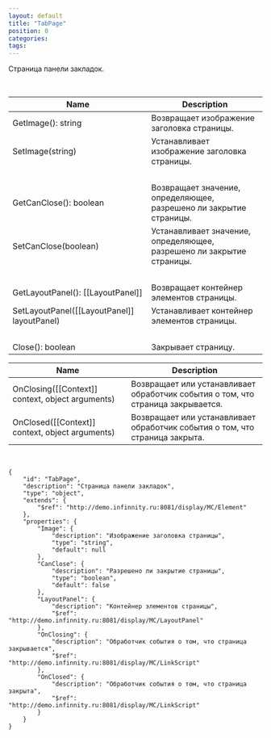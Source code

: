 ```yaml
---
layout: default
title: "TabPage"
position: 0
categories: 
tags: 
---
```


Страница панели закладок.

 

|Name|Description|
|----|-----------|
|GetImage(): string|Возвращает изображение заголовка страницы.|
|SetImage(string)|Устанавливает изображение заголовка страницы.|
| | |
|GetCanClose(): boolean|Возвращает значение, определяющее, разрешено ли закрытие страницы.|
|SetCanClose(boolean)|Устанавливает значение, определяющее, разрешено ли закрытие страницы.|
| | |
|GetLayoutPanel(): [[LayoutPanel]]|Возвращает контейнер элементов страницы.|
|SetLayoutPanel([[LayoutPanel]] layoutPanel)|Устанавливает контейнер элементов страницы.|
| | |
|Close(): boolean|Закрывает страницу.|

|Name|Description|
|----|-----------|
|OnClosing([[Context]] context, object arguments)|Возвращает или устанавливает обработчик события о том, что страница закрывается.|
|OnClosed([[Context]] context, object arguments)|Возвращает или устанавливает обработчик события о том, что страница закрыта.|

  

```
{
	"id": "TabPage",
	"description": "Страница панели закладок",
	"type": "object",
	"extends": {
		"$ref": "http://demo.infinnity.ru:8081/display/MC/Element"
	},
	"properties": {
		"Image": {
			"description": "Изображение заголовка страницы",
			"type": "string",
			"default": null
		},
		"CanClose": {
			"description": "Разрешено ли закрытие страницы",
			"type": "boolean",
			"default": false
		},
		"LayoutPanel": {
			"description": "Контейнер элементов страницы",
			"$ref": "http://demo.infinnity.ru:8081/display/MC/LayoutPanel"
		},
        "OnClosing": {
            "description": "Обработчик события о том, что страница закрывается",
            "$ref": "http://demo.infinnity.ru:8081/display/MC/LinkScript"
        },
        "OnClosed": {
            "description": "Обработчик события о том, что страница закрыта",
            "$ref": "http://demo.infinnity.ru:8081/display/MC/LinkScript"
        }
	}
}
```

 

 

